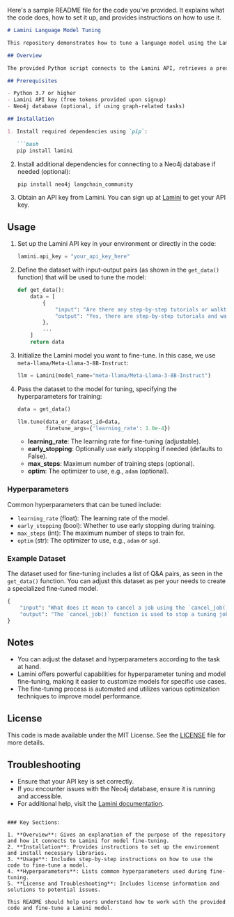 Here's a sample README file for the code you've provided. It explains what the code does, how to set it up, and provides instructions on how to use it.

```markdown
# Lamini Language Model Tuning

This repository demonstrates how to tune a language model using the Lamini API, which allows you to fine-tune a large language model (LLM) for specific tasks.

## Overview

The provided Python script connects to the Lamini API, retrieves a predefined dataset of Q&A pairs, and fine-tunes a pre-existing LLM model (`meta-llama/Meta-Llama-3-8B-Instruct`). The model is tuned using the dataset and a set of hyperparameters, which can be adjusted to optimize the model further for specific tasks.

## Prerequisites

- Python 3.7 or higher
- Lamini API key (free tokens provided upon signup)
- Neo4j database (optional, if using graph-related tasks)

## Installation

1. Install required dependencies using `pip`:

   ```bash
   pip install lamini
   ```

2. Install additional dependencies for connecting to a Neo4j database if needed (optional):

   ```bash
   pip install neo4j langchain_community
   ```

3. Obtain an API key from Lamini. You can sign up at [Lamini](https://lamini.ai) to get your API key.

## Usage

1. Set up the Lamini API key in your environment or directly in the code:

   ```python
   lamini.api_key = "your_api_key_here"
   ```

2. Define the dataset with input-output pairs (as shown in the `get_data()` function) that will be used to tune the model:

   ```python
   def get_data():
       data = [
           {
               "input": "Are there any step-by-step tutorials or walkthroughs available in the documentation?",
               "output": "Yes, there are step-by-step tutorials and walkthroughs available in the documentation section. Here’s an example for using Lamini to get insights into any python SDK: https://lamini-ai.github.io/example/",
           },
           ...
       ]
       return data
   ```

3. Initialize the Lamini model you want to fine-tune. In this case, we use `meta-llama/Meta-Llama-3-8B-Instruct`:

   ```python
   llm = Lamini(model_name="meta-llama/Meta-Llama-3-8B-Instruct")
   ```

4. Pass the dataset to the model for tuning, specifying the hyperparameters for training:

   ```python
   data = get_data()

   llm.tune(data_or_dataset_id=data,
            finetune_args={'learning_rate': 1.0e-4})
   ```

   - **learning_rate**: The learning rate for fine-tuning (adjustable).
   - **early_stopping**: Optionally use early stopping if needed (defaults to False).
   - **max_steps**: Maximum number of training steps (optional).
   - **optim**: The optimizer to use, e.g., `adam` (optional).

### Hyperparameters

Common hyperparameters that can be tuned include:

- `learning_rate` (float): The learning rate of the model.
- `early_stopping` (bool): Whether to use early stopping during training.
- `max_steps` (int): The maximum number of steps to train for.
- `optim` (str): The optimizer to use, e.g., `adam` or `sgd`.

### Example Dataset

The dataset used for fine-tuning includes a list of Q&A pairs, as seen in the `get_data()` function. You can adjust this dataset as per your needs to create a specialized fine-tuned model.

```python
{
    "input": "What does it mean to cancel a job using the `cancel_job()` function? Can we stop the machine from doing its task?",
    "output": "The `cancel_job()` function is used to stop a tuning job that is currently running."
}
```

## Notes

- You can adjust the dataset and hyperparameters according to the task at hand.
- Lamini offers powerful capabilities for hyperparameter tuning and model fine-tuning, making it easier to customize models for specific use cases.
- The fine-tuning process is automated and utilizes various optimization techniques to improve model performance.

## License

This code is made available under the MIT License. See the [LICENSE](LICENSE) file for more details.

## Troubleshooting

- Ensure that your API key is set correctly.
- If you encounter issues with the Neo4j database, ensure it is running and accessible.
- For additional help, visit the [Lamini documentation](https://lamini-ai.github.io).

```

### Key Sections:

1. **Overview**: Gives an explanation of the purpose of the repository and how it connects to Lamini for model fine-tuning.
2. **Installation**: Provides instructions to set up the environment and install necessary libraries.
3. **Usage**: Includes step-by-step instructions on how to use the code to fine-tune a model.
4. **Hyperparameters**: Lists common hyperparameters used during fine-tuning.
5. **License and Troubleshooting**: Includes license information and solutions to potential issues.

This README should help users understand how to work with the provided code and fine-tune a Lamini model.

